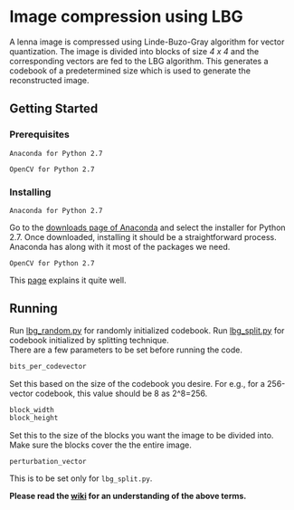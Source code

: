 # Image compression using LBG
A lenna image is compressed using Linde-Buzo-Gray algorithm for vector quantization. The image is divided into blocks of size *4 x 4* and the corresponding vectors are fed to the LBG algorithm. This generates a codebook of a predetermined size which is used to generate the reconstructed image. 
## Getting Started
### Prerequisites
```
Anaconda for Python 2.7
```
```
OpenCV for Python 2.7
```
### Installing
```
Anaconda for Python 2.7
```
Go to the [downloads page of Anaconda](https://www.anaconda.com/download/) and select the installer for Python 2.7. Once downloaded, installing it should be a straightforward process. Anaconda has along with it most of the packages we need.
```
OpenCV for Python 2.7
```
This [page](https://docs.opencv.org/3.0-beta/doc/py_tutorials/py_setup/py_setup_in_windows/py_setup_in_windows.html) explains it quite well.
## Running
Run [lbg_random.py](https://github.com/droidadroit/LBG/blob/master/lbg_random.py) for randomly initialized codebook. Run [lbg_split.py](https://github.com/droidadroit/LBG/blob/master/lbg_split.py) for codebook initialized by splitting technique.  
There are a few parameters to be set before running the code.
```python
bits_per_codevector
```
Set this based on the size of the codebook you desire. For e.g., for a 256-vector codebook, this value should be 8 as 2^8=256.  
```python
block_width
block_height
```
Set this to the size of the blocks you want the image to be divided into. Make sure the blocks cover the the entire image.
```
perturbation_vector
```
This is to be set only for `lbg_split.py`.  

**Please read the [wiki](https://github.com/droidadroit/LBG/wiki/LBG) for an understanding of the above terms.**


